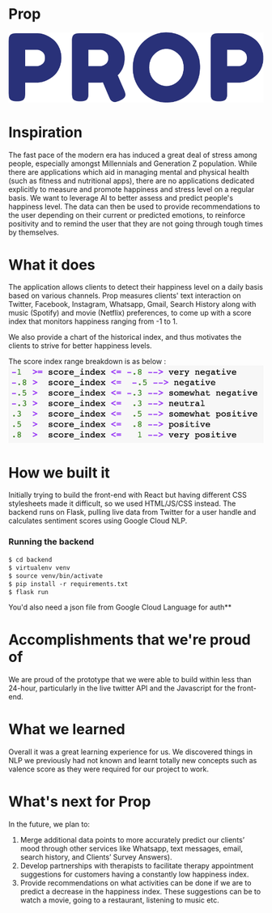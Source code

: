 # Prop

![prop logo](./prop_logo.png)


# Inspiration
The fast pace of the modern era has induced a great deal of stress among people, especially amongst Millennials and Generation Z population. While there are applications which aid in managing mental and physical health (such as fitness and nutritional apps), there are no applications dedicated explicitly to measure and promote happiness and stress level on a regular basis. 
We want to leverage AI to better assess and predict people's happiness level. The data can then be used to provide recommendations to the user depending on their current or predicted emotions, to reinforce positivity and to remind the user that they are not going through tough times by themselves.

# What it does
The application allows clients to detect their happiness level on a daily basis based on various channels. Prop measures clients' text interaction on Twitter, Facebook, Instagram, Whatsapp, Gmail, Search History along with music (Spotify) and movie (Netflix) preferences, to come up with a score index that monitors happiness ranging from -1 to 1.

We also provide a chart of the historical index, and thus motivates the clients to strive for better happiness levels.

The score index range breakdown is as below :
![score breakdown](./scores.png)


# How we built it
Initially trying to build the front-end with React but having different CSS stylesheets made it difficult, so we used HTML/JS/CSS instead.
The backend runs on Flask, pulling live data from Twitter for a user handle and calculates sentiment scores using Google Cloud NLP.
### Running the backend
```
$ cd backend
$ virtualenv venv
$ source venv/bin/activate
$ pip install -r requirements.txt
$ flask run
```
You'd also need a json file from Google Cloud Language for auth**

# Accomplishments that we're proud of
We are proud of the prototype that we were able to build within less than 24-hour, particularly in the live twitter API and the Javascript for the front-end.

# What we learned
Overall it was a great learning experience for us. We discovered things in NLP we previously had not known and learnt totally new concepts such as valence score as they were required for our project to work.

# What's next for Prop
In the future, we plan to:
1. Merge additional data points to more accurately predict our clients’ mood through other services like Whatsapp, text messages, email, search history, and Clients’ Survey Answers).
2. Develop partnerships with therapists to facilitate therapy appointment suggestions for customers having a constantly low happiness index. 
3. Provide recommendations on what activities can be done if we are to predict a decrease in the happiness index. These suggestions can be to watch a movie, going to a restaurant, listening to music etc. 
